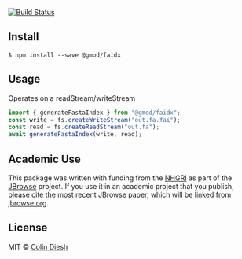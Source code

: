 [![Build Status](https://img.shields.io/github/actions/workflow/status/GMOD/faidx-js/push.yml?branch=main&logo=github&style=for-the-badge)](https://github.com/GMOD/faidx-js/actions?query=branch%3Amaster+workflow%3APush+)

## Install

    $ npm install --save @gmod/faidx

## Usage

Operates on a readStream/writeStream

```js
import { generateFastaIndex } from "@gmod/faidx";
const write = fs.createWriteStream("out.fa.fai");
const read = fs.createReadStream("out.fa");
await generateFastaIndex(write, read);
```

## Academic Use

This package was written with funding from the [NHGRI](http://genome.gov) as
part of the [JBrowse](http://jbrowse.org) project. If you use it in an academic
project that you publish, please cite the most recent JBrowse paper, which will
be linked from [jbrowse.org](http://jbrowse.org).

## License

MIT © [Colin Diesh](https://github.com/cmdcolin)
